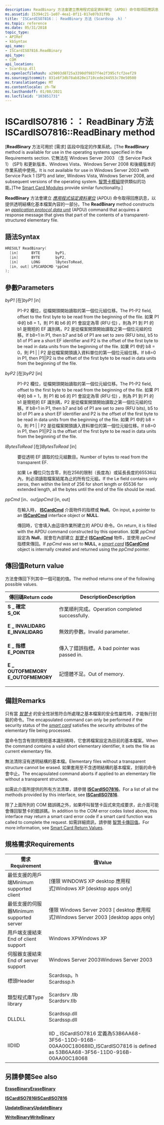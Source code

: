 ```yaml
---
description: ReadBinary 方法會建立應用程式協定資料單位 (APDU) 命令取得回應訊息，以提供透明結構化基本檔案內容的一部分。
ms.assetid: 15394c21-1e07-4ea1-8f11-817e07b31f9b
title: 'ISCardISO7816：： ReadBinary 方法 (Scardssp .h) '
ms.topic: reference
ms.date: 05/31/2018
topic_type:
- APIRef
- kbSyntax
api_name:
- ISCardISO7816.ReadBinary
api_type:
- COM
api_location:
- Scardssp.dll
ms.openlocfilehash: a29093d8725a3390df9837f4e2f395cfcf2eef29
ms.sourcegitcommit: 831e8f3db78ab820e1710cede244553c70e50500
ms.translationtype: MT
ms.contentlocale: zh-TW
ms.lasthandoff: 01/08/2021
ms.locfileid: "103851731"
---
```

# <a name="iscardiso7816readbinary-method"></a><span data-ttu-id="97ed2-103">ISCardISO7816：： ReadBinary 方法</span><span class="sxs-lookup"><span data-stu-id="97ed2-103">ISCardISO7816::ReadBinary method</span></span>

<span data-ttu-id="97ed2-104">\[**ReadBinary** 方法可用於 [需求] 區段中指定的作業系統。</span><span class="sxs-lookup"><span data-stu-id="97ed2-104">\[The **ReadBinary** method is available for use in the operating systems specified in the Requirements section.</span></span> <span data-ttu-id="97ed2-105">它無法在 Windows Server 2003 （含 Service Pack 1） (SP1) 和更新版本、Windows Vista、Windows Server 2008 和後續版本的作業系統中使用。</span><span class="sxs-lookup"><span data-stu-id="97ed2-105">It is not available for use in Windows Server 2003 with Service Pack 1 (SP1) and later, Windows Vista, Windows Server 2008, and subsequent versions of the operating system.</span></span> <span data-ttu-id="97ed2-106">[智慧卡模組](/previous-versions/windows/desktop/secsmart/smart-card-modules)提供類似的功能。\]</span><span class="sxs-lookup"><span data-stu-id="97ed2-106">The [Smart Card Modules](/previous-versions/windows/desktop/secsmart/smart-card-modules) provide similar functionality.\]</span></span>

<span data-ttu-id="97ed2-107">**ReadBinary** 方法會建立 [*應用程式協定資料單位*](../secgloss/a-gly.md) (APDU) 命令取得回應訊息，以提供透明結構化基本檔案內容的一部分。</span><span class="sxs-lookup"><span data-stu-id="97ed2-107">The **ReadBinary** method constructs an [*application protocol data unit*](../secgloss/a-gly.md) (APDU) command that acquires a response message that gives that part of the contents of a transparent-structured elementary file.</span></span>

## <a name="syntax"></a><span data-ttu-id="97ed2-108">語法</span><span class="sxs-lookup"><span data-stu-id="97ed2-108">Syntax</span></span>


```C++
HRESULT ReadBinary(
  [in]      BYTE       byP1,
  [in]      BYTE       byP2,
  [in]      LONG       lBytesToRead,
  [in, out] LPSCARDCMD *ppCmd
);
```



## <a name="parameters"></a><span data-ttu-id="97ed2-109">參數</span><span class="sxs-lookup"><span data-stu-id="97ed2-109">Parameters</span></span>

<dl> <dt>

<span data-ttu-id="97ed2-110">*byP1* \[在\]</span><span class="sxs-lookup"><span data-stu-id="97ed2-110">*byP1* \[in\]</span></span>
</dt> <dd>

<span data-ttu-id="97ed2-111">P1-P2 欄位，從檔開頭開始讀取的第一個位元組位移。</span><span class="sxs-lookup"><span data-stu-id="97ed2-111">The P1-P2 field, offset to the first byte to be read from the beginning of the file.</span></span> <span data-ttu-id="97ed2-112">如果 P1 中的 b8 = 1，則 P1 和 b6 的 P1 會設定為零 (RFU 位) ，則為 P1 到 P1 的 b1 是簡短的 EF 識別碼，P2 是從檔案開頭開始讀取之第一個位元組的位移。</span><span class="sxs-lookup"><span data-stu-id="97ed2-112">If b8=1 in P1, then b7 and b6 of P1 are set to zero (RFU bits), b5 to b1 of P1 are a short EF identifier and P2 is the offset of the first byte to be read in data units from the beginning of the file.</span></span> <span data-ttu-id="97ed2-113">如果 P1 中的 b8 = 0，則 P1 \| \| P2 是從檔案開頭讀入資料單位的第一個位元組位移。</span><span class="sxs-lookup"><span data-stu-id="97ed2-113">If b8=0 in P1, then P1\|\|P2 is the offset of the first byte to be read in data units from the beginning of the file.</span></span>

</dd> <dt>

<span data-ttu-id="97ed2-114">*byP2* \[在\]</span><span class="sxs-lookup"><span data-stu-id="97ed2-114">*byP2* \[in\]</span></span>
</dt> <dd>

<span data-ttu-id="97ed2-115">P1-P2 欄位，從檔開頭開始讀取的第一個位元組位移。</span><span class="sxs-lookup"><span data-stu-id="97ed2-115">The P1-P2 field, offset to the first byte to be read from the beginning of the file.</span></span> <span data-ttu-id="97ed2-116">如果 P1 中的 b8 = 1，則 P1 和 b6 的 P1 會設定為零 (RFU 位) ，則為 P1 到 P1 的 b1 是簡短的 EF 識別碼，P2 是從檔案開頭開始讀取之第一個位元組的位移。</span><span class="sxs-lookup"><span data-stu-id="97ed2-116">If b8=1 in P1, then b7 and b6 of P1 are set to zero (RFU bits), b5 to b1 of P1 are a short EF identifier and P2 is the offset of the first byte to be read in data units from the beginning of the file.</span></span> <span data-ttu-id="97ed2-117">如果 P1 中的 b8 = 0，則 P1 \| \| P2 是從檔案開頭讀入資料單位的第一個位元組位移。</span><span class="sxs-lookup"><span data-stu-id="97ed2-117">If b8=0 in P1, then P1\|\|P2 is the offset of the first byte to be read in data units from the beginning of the file.</span></span>

</dd> <dt>

<span data-ttu-id="97ed2-118">*lBytesToRead* \[在\]</span><span class="sxs-lookup"><span data-stu-id="97ed2-118">*lBytesToRead* \[in\]</span></span>
</dt> <dd>

<span data-ttu-id="97ed2-119">要從透明 EF 讀取的位元組數目。</span><span class="sxs-lookup"><span data-stu-id="97ed2-119">Number of bytes to read from the transparent EF.</span></span>

<span data-ttu-id="97ed2-120">如果 Le 欄位只包含零，則在256的限制（長度為）或延長長度的65536以內，則必須讀取檔案結尾為止的所有位元組。</span><span class="sxs-lookup"><span data-stu-id="97ed2-120">If the Le field contains only zeros, then within the limit of 256 for short length or 65536 for extended length, all the bytes until the end of the file should be read.</span></span>

</dd> <dt>

<span data-ttu-id="97ed2-121">*ppCmd* \[in、out\]</span><span class="sxs-lookup"><span data-stu-id="97ed2-121">*ppCmd* \[in, out\]</span></span>
</dt> <dd>

<span data-ttu-id="97ed2-122">在輸入時， [**ISCardCmd**](iscardcmd.md) 介面物件的指標或 **Null**。</span><span class="sxs-lookup"><span data-stu-id="97ed2-122">On input, a pointer to an [**ISCardCmd**](iscardcmd.md) interface object or **NULL**.</span></span>

<span data-ttu-id="97ed2-123">傳回時，它會填入由這項作業所建立的 APDU 命令。</span><span class="sxs-lookup"><span data-stu-id="97ed2-123">On return, it is filled with the APDU command constructed by this operation.</span></span> <span data-ttu-id="97ed2-124">如果 *ppCmd* 設定為 **Null**，就會在內部建立 [*智慧卡*](../secgloss/s-gly.md) [**ISCardCmd**](iscardcmd.md) 物件，並使用 *ppCmd* 指標來傳回。</span><span class="sxs-lookup"><span data-stu-id="97ed2-124">If *ppCmd* was set to **NULL**, a [*smart card*](../secgloss/s-gly.md) [**ISCardCmd**](iscardcmd.md) object is internally created and returned using the *ppCmd* pointer.</span></span>

</dd> </dl>

## <a name="return-value"></a><span data-ttu-id="97ed2-125">傳回值</span><span class="sxs-lookup"><span data-stu-id="97ed2-125">Return value</span></span>

<span data-ttu-id="97ed2-126">方法會傳回下列其中一個可能的值。</span><span class="sxs-lookup"><span data-stu-id="97ed2-126">The method returns one of the following possible values.</span></span>



| <span data-ttu-id="97ed2-127">傳回碼</span><span class="sxs-lookup"><span data-stu-id="97ed2-127">Return code</span></span>                                                                                   | <span data-ttu-id="97ed2-128">Description</span><span class="sxs-lookup"><span data-stu-id="97ed2-128">Description</span></span>                                  |
|-----------------------------------------------------------------------------------------------|----------------------------------------------|
| <dl> <span data-ttu-id="97ed2-129"><dt>**S \_ 確定**</dt></span><span class="sxs-lookup"><span data-stu-id="97ed2-129"><dt>**S\_OK**</dt></span></span> </dl>          | <span data-ttu-id="97ed2-130">作業順利完成。</span><span class="sxs-lookup"><span data-stu-id="97ed2-130">Operation completed successfully.</span></span><br/> |
| <dl> <span data-ttu-id="97ed2-131"><dt>**E \_ INVALIDARG**</dt></span><span class="sxs-lookup"><span data-stu-id="97ed2-131"><dt>**E\_INVALIDARG**</dt></span></span> </dl>  | <span data-ttu-id="97ed2-132">無效的參數。</span><span class="sxs-lookup"><span data-stu-id="97ed2-132">Invalid parameter.</span></span><br/>                |
| <dl> <span data-ttu-id="97ed2-133"><dt>**E \_ 指標**</dt></span><span class="sxs-lookup"><span data-stu-id="97ed2-133"><dt>**E\_POINTER**</dt></span></span> </dl>     | <span data-ttu-id="97ed2-134">傳入了錯誤指標。</span><span class="sxs-lookup"><span data-stu-id="97ed2-134">A bad pointer was passed in.</span></span><br/>      |
| <dl> <span data-ttu-id="97ed2-135"><dt>**E \_ OUTOFMEMORY**</dt></span><span class="sxs-lookup"><span data-stu-id="97ed2-135"><dt>**E\_OUTOFMEMORY**</dt></span></span> </dl> | <span data-ttu-id="97ed2-136">記憶體不足。</span><span class="sxs-lookup"><span data-stu-id="97ed2-136">Out of memory.</span></span><br/>                    |



 

## <a name="remarks"></a><span data-ttu-id="97ed2-137">備註</span><span class="sxs-lookup"><span data-stu-id="97ed2-137">Remarks</span></span>

<span data-ttu-id="97ed2-138">只有當 [*智慧卡*](../secgloss/s-gly.md) 的安全性狀態符合所處理之基本檔案的安全性屬性時，才能執行封裝的命令。</span><span class="sxs-lookup"><span data-stu-id="97ed2-138">The encapsulated command can only be performed if the security status of the [*smart card*](../secgloss/s-gly.md) satisfies the security attributes of the elementary file being processed.</span></span>

<span data-ttu-id="97ed2-139">當命令包含有效的簡短基本識別碼時，它會將檔案設定為目前的基本檔案。</span><span class="sxs-lookup"><span data-stu-id="97ed2-139">When the command contains a valid short elementary identifier, it sets the file as current elementary file.</span></span>

<span data-ttu-id="97ed2-140">無法清除沒有透明結構的基本檔。</span><span class="sxs-lookup"><span data-stu-id="97ed2-140">Elementary files without a transparent structure cannot be erased.</span></span> <span data-ttu-id="97ed2-141">如果套用至不含透明結構的基本檔案，封裝的命令會中止。</span><span class="sxs-lookup"><span data-stu-id="97ed2-141">The encapsulated command aborts if applied to an elementary file without a transparent structure.</span></span>

<span data-ttu-id="97ed2-142">如需此介面所提供的所有方法清單，請參閱 [**ISCardISO7816**](iscardiso7816.md)。</span><span class="sxs-lookup"><span data-stu-id="97ed2-142">For a list of all the methods provided by this interface, see [**ISCardISO7816**](iscardiso7816.md).</span></span>

<span data-ttu-id="97ed2-143">除了上面所列的 COM 錯誤碼之外，如果呼叫智慧卡函式來完成要求，此介面可能會傳回智慧卡的錯誤碼。</span><span class="sxs-lookup"><span data-stu-id="97ed2-143">In addition to the COM error codes listed above, this interface may return a smart card error code if a smart card function was called to complete the request.</span></span> <span data-ttu-id="97ed2-144">如需詳細資訊，請參閱 [智慧卡傳回值](authentication-return-values.md)。</span><span class="sxs-lookup"><span data-stu-id="97ed2-144">For more information, see [Smart Card Return Values](authentication-return-values.md).</span></span>

## <a name="requirements"></a><span data-ttu-id="97ed2-145">規格需求</span><span class="sxs-lookup"><span data-stu-id="97ed2-145">Requirements</span></span>



| <span data-ttu-id="97ed2-146">需求</span><span class="sxs-lookup"><span data-stu-id="97ed2-146">Requirement</span></span> | <span data-ttu-id="97ed2-147">值</span><span class="sxs-lookup"><span data-stu-id="97ed2-147">Value</span></span> |
|-------------------------------------|-----------------------------------------------------------------------------------------|
| <span data-ttu-id="97ed2-148">最低支援的用戶端</span><span class="sxs-lookup"><span data-stu-id="97ed2-148">Minimum supported client</span></span><br/> | <span data-ttu-id="97ed2-149">\[僅限 WINDOWS XP desktop 應用程式\]</span><span class="sxs-lookup"><span data-stu-id="97ed2-149">Windows XP \[desktop apps only\]</span></span><br/>                                             |
| <span data-ttu-id="97ed2-150">最低支援的伺服器</span><span class="sxs-lookup"><span data-stu-id="97ed2-150">Minimum supported server</span></span><br/> | <span data-ttu-id="97ed2-151">僅限 Windows Server 2003 \[ desktop 應用程式\]</span><span class="sxs-lookup"><span data-stu-id="97ed2-151">Windows Server 2003 \[desktop apps only\]</span></span><br/>                                    |
| <span data-ttu-id="97ed2-152">用戶端支援結束</span><span class="sxs-lookup"><span data-stu-id="97ed2-152">End of client support</span></span><br/>    | <span data-ttu-id="97ed2-153">Windows XP</span><span class="sxs-lookup"><span data-stu-id="97ed2-153">Windows XP</span></span><br/>                                                                   |
| <span data-ttu-id="97ed2-154">伺服器支援結束</span><span class="sxs-lookup"><span data-stu-id="97ed2-154">End of server support</span></span><br/>    | <span data-ttu-id="97ed2-155">Windows Server 2003</span><span class="sxs-lookup"><span data-stu-id="97ed2-155">Windows Server 2003</span></span><br/>                                                          |
| <span data-ttu-id="97ed2-156">標頭</span><span class="sxs-lookup"><span data-stu-id="97ed2-156">Header</span></span><br/>                   | <dl> <span data-ttu-id="97ed2-157"><dt>Scardssp。h</dt></span><span class="sxs-lookup"><span data-stu-id="97ed2-157"><dt>Scardssp.h</dt></span></span> </dl>   |
| <span data-ttu-id="97ed2-158">類型程式庫</span><span class="sxs-lookup"><span data-stu-id="97ed2-158">Type library</span></span><br/>             | <dl> <span data-ttu-id="97ed2-159"><dt>Scardsrv .tlb</dt></span><span class="sxs-lookup"><span data-stu-id="97ed2-159"><dt>Scardsrv.tlb</dt></span></span> </dl> |
| <span data-ttu-id="97ed2-160">DLL</span><span class="sxs-lookup"><span data-stu-id="97ed2-160">DLL</span></span><br/>                      | <dl> <span data-ttu-id="97ed2-161"><dt>Scardssp.dll</dt></span><span class="sxs-lookup"><span data-stu-id="97ed2-161"><dt>Scardssp.dll</dt></span></span> </dl> |
| <span data-ttu-id="97ed2-162">IID</span><span class="sxs-lookup"><span data-stu-id="97ed2-162">IID</span></span><br/>                      | <span data-ttu-id="97ed2-163">IID \_ ISCardISO7816 定義為53B6AA68-3F56-11D0-916B-00AA00C18068</span><span class="sxs-lookup"><span data-stu-id="97ed2-163">IID\_ISCardISO7816 is defined as 53B6AA68-3F56-11D0-916B-00AA00C18068</span></span><br/>        |



## <a name="see-also"></a><span data-ttu-id="97ed2-164">另請參閱</span><span class="sxs-lookup"><span data-stu-id="97ed2-164">See also</span></span>

<dl> <dt>

[<span data-ttu-id="97ed2-165">**EraseBinary**</span><span class="sxs-lookup"><span data-stu-id="97ed2-165">**EraseBinary**</span></span>](iscardiso7816-erasebinary.md)
</dt> <dt>

[<span data-ttu-id="97ed2-166">**ISCardISO7816**</span><span class="sxs-lookup"><span data-stu-id="97ed2-166">**ISCardISO7816**</span></span>](iscardiso7816.md)
</dt> <dt>

[<span data-ttu-id="97ed2-167">**UpdateBinary**</span><span class="sxs-lookup"><span data-stu-id="97ed2-167">**UpdateBinary**</span></span>](iscardiso7816-updatebinary.md)
</dt> <dt>

[<span data-ttu-id="97ed2-168">**WriteBinary**</span><span class="sxs-lookup"><span data-stu-id="97ed2-168">**WriteBinary**</span></span>](iscardiso7816-writebinary.md)
</dt> </dl>

 

 
